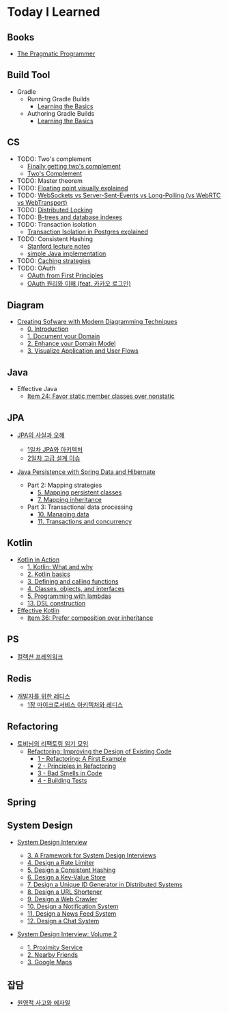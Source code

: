 # Today I Learned

## Books

- [The Pragmatic Programmer](books/tpp.md)

## Build Tool

- Gradle
  - Running Gradle Builds
    - [Learning the Basics](build-tool/gradle/running-builds/basics.md)
  - Authoring Gradle Builds
    - [Learning the Basics](build-tool/gradle/authoring-builds/basics.md)

## CS

- TODO: Two's complement
  - [Finally getting two's complement](https://neugierig.org/software/blog/2023/06/twos-complement.html)
  - [Two's Complement](https://www.cs.cornell.edu/~tomf/notes/cps104/twoscomp.html)
- TODO: Master theorem
- TODO: [Floating point visually explained](https://fabiensanglard.net/floating_point_visually_explained/)
- TODO: [WebSockets vs Server-Sent-Events vs Long-Polling (vs WebRTC vs WebTransport)](https://rxdb.info/articles/websockets-sse-polling-webrtc-webtransport.html)
- TODO: [Distributed Locking](https://martin.kleppmann.com/2016/02/08/how-to-do-distributed-locking.html)
- TODO: [B-trees and database indexes](https://planetscale.com/blog/btrees-and-database-indexes)
- TODO: Transaction isolation
  - [Transaction Isolation in Postgres explained](https://www.thenile.dev/blog/app/blog/transaction-isolation-postgres)
- TODO: Consistent Hashing
  - [Stanford lecture notes](https://web.stanford.edu/class/cs168/l/l1.pdf)
  - [simple Java implementation](https://tom-e-white.com/2007/11/consistent-hashing.html)
- TODO: [Caching strategies](https://codeahoy.com/2017/08/11/caching-strategies-and-how-to-choose-the-right-one/)
- TODO: OAuth
  - [OAuth from First Principles](https://stack-auth.com/blog/oauth-from-first-principles)
  - [OAuth 원리와 이해 (feat. 카카오 로그인)](https://yejipro.tistory.com/entry/OAuth-%EC%9B%90%EB%A6%AC%EC%99%80-%EC%9D%B4%ED%95%B4-feat-%EC%B9%B4%EC%B9%B4%EC%98%A4-%EB%A1%9C%EA%B7%B8%EC%9D%B8)

## Diagram

- [Creating Sofware with Modern Diagramming Techniques](https://pragprog.com/titles/apdiag/creating-software-with-modern-diagramming-techniques/)
  - [0. Introduction](diagram/mermaid/00-intro.md)
  - [1. Document your Domain](diagram/mermaid/01-document-domain.md)
  - [2. Enhance your Domain Model](diagram/mermaid/02-enhance-domain.md)
  - [3. Visualize Application and User Flows](diagram/mermaid/03-user-flows.md)

## Java

- Effective Java
  - [Item 24: Favor static member classes over nonstatic](java/effective-java/04-classes-interfaces/item24.md)

## JPA

- [JPA의 사실과 오해](https://event-us.kr/choyoungho/event/98186)
  - [1일차 JPA와 아키텍처](jpa/사실과오해/orm-and-architecture)
  - [2일차 고급 설계 이슈](jpa/사실과오해/2-advanced-design-issues.md)

- [Java Persistence with Spring Data and Hibernate](https://www.manning.com/books/java-persistence-with-spring-data-and-hibernate)
  - Part 2: Mapping strategies
    - [5. Mapping persistent classes](jpa/java-persistence/05-mapping-persistent-classes.md)
    - [7. Mapping inheritance](jpa/java-persistence/07-mapping-inheritance.md)
  - Part 3: Transactional data processing
    - [10. Managing data](jpa/java-persistence/10-managing-data.md)
    - [11. Transactions and concurrency](jpa/java-persistence/11-transactions-and-concurrency.md)

## Kotlin

- [Kotlin in Action](https://www.manning.com/books/kotlin-in-action-second-edition)
  - [1. Kotlin: What and why](kotlin/kia/01-what-and-why.md)
  - [2. Kotlin basics](kotlin/kia/02-basics.md)
  - [3. Defining and calling functions](kotlin/kia/03-functions.md)
  - [4. Classes, objects, and interfaces](kotlin/kia/04-classes.md)
  - [5. Programming with lambdas](kotlin/kia/05-lambdas.md)
  - [13. DSL construction](kotlin/kia/13-dsl.md)
- [Effective Kotlin](https://kt.academy/book/effectivekotlin)
  - [Item 36: Prefer composition over inheritance](kotlin/effective-kotlin/36-composition-over-inheritance.md)

## PS

- [컬렉션 프레임워크](ps/collections.md)

## Redis

- [개발자를 위한 레디스](http://www.acornpub.co.kr/book/redis_for_developers)
  - [1장 마이크로서비스 아키텍처와 레디스](redis/redis-for-developer/01-msa.md)

## Refactoring

- [토비님의 리팩토링 읽기 모임](https://discord.com/channels/687618003717587011/1327448191091867783)
  - [Refactoring: Improving the Design of Existing Code](https://martinfowler.com/books/refactoring.html)
    - [1 - Refactoring: A First Example](https://github.com/giwankim/refactoring/blob/main/docs/chapter01.md)
    - [2 - Principles in Refactoring](https://github.com/giwankim/refactoring/blob/main/docs/chapter02.md)
    - [3 - Bad Smells in Code](https://github.com/giwankim/refactoring/blob/main/docs/chapter03.md)
    - [4 - Building Tests](https://github.com/giwankim/refactoring/blob/main/docs/chapter04.md)

## Spring

## System Design

- [System Design Interview](https://www.amazon.com/System-Design-Interview-insiders-Second/dp/B08CMF2CQF)
  - [3. A Framework for System Design Interviews](system-design/interview/03-framework.md)
  - [4. Design a Rate Limiter](system-design/interview/04-rate-limiter.md)
  - [5. Design a Consistent Hashing](system-design/interview/05-consistent-hash.md)
  - [6. Design a Key-Value Store](system-design/interview/06-key-value.md)
  - [7. Design a Unique ID Generator in Distributed Systems](system-design/interview/07-id-generator.md)
  - [8. Design a URL Shortener](system-design/interview/08-url-shortener.md)
  - [9. Design a Web Crawler](system-design/interview/09-web-crawler.md)
  - [10. Design a Notification System](system-design/interview/10-notification-system.md)
  - [11. Design a News Feed System](system-design/interview/11-news-feed-system.md)
  - [12. Design a Chat System](system-design/interview/12-chat-system.md)

- [System Design Interview: Volume 2](https://www.amazon.com/dp/1736049119)
  - [1. Proximity Service](system-design/interview2/01-proximity-service.md)
  - [2. Nearby Friends](system-design/interview2/02-nearby-friends.md)
  - [3. Google Maps](system-design/interview2/03-google-maps.md)

## 잡담

- [원영적 사고와 에자일](etc/lucky-vicky.md)
